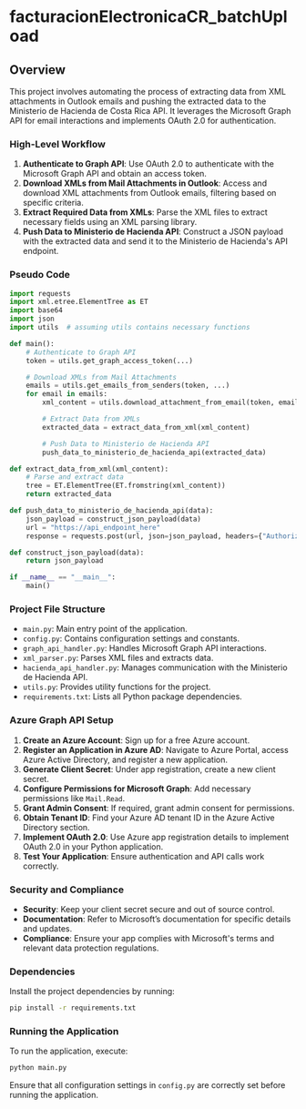 # facturacionElectronicaCR_batchUpload

## Overview

This project involves automating the process of extracting data from XML attachments in Outlook emails and pushing the extracted data to the Ministerio de Hacienda de Costa Rica API. It leverages the Microsoft Graph API for email interactions and implements OAuth 2.0 for authentication.

### High-Level Workflow

1. **Authenticate to Graph API**: Use OAuth 2.0 to authenticate with the Microsoft Graph API and obtain an access token.
2. **Download XMLs from Mail Attachments in Outlook**: Access and download XML attachments from Outlook emails, filtering based on specific criteria.
3. **Extract Required Data from XMLs**: Parse the XML files to extract necessary fields using an XML parsing library.
4. **Push Data to Ministerio de Hacienda API**: Construct a JSON payload with the extracted data and send it to the Ministerio de Hacienda's API endpoint.

### Pseudo Code

```python
import requests
import xml.etree.ElementTree as ET
import base64
import json
import utils  # assuming utils contains necessary functions

def main():
    # Authenticate to Graph API
    token = utils.get_graph_access_token(...)

    # Download XMLs from Mail Attachments
    emails = utils.get_emails_from_senders(token, ...)
    for email in emails:
        xml_content = utils.download_attachment_from_email(token, email, ...)

        # Extract Data from XMLs
        extracted_data = extract_data_from_xml(xml_content)

        # Push Data to Ministerio de Hacienda API
        push_data_to_ministerio_de_hacienda_api(extracted_data)

def extract_data_from_xml(xml_content):
    # Parse and extract data
    tree = ET.ElementTree(ET.fromstring(xml_content))
    return extracted_data

def push_data_to_ministerio_de_hacienda_api(data):
    json_payload = construct_json_payload(data)
    url = "https://api_endpoint_here"
    response = requests.post(url, json=json_payload, headers={"Authorization": "Bearer ...", "Content-Type": "application/json"})

def construct_json_payload(data):
    return json_payload

if __name__ == "__main__":
    main()
```

### Project File Structure

- `main.py`: Main entry point of the application.
- `config.py`: Contains configuration settings and constants.
- `graph_api_handler.py`: Handles Microsoft Graph API interactions.
- `xml_parser.py`: Parses XML files and extracts data.
- `hacienda_api_handler.py`: Manages communication with the Ministerio de Hacienda API.
- `utils.py`: Provides utility functions for the project.
- `requirements.txt`: Lists all Python package dependencies.

### Azure Graph API Setup

1. **Create an Azure Account**: Sign up for a free Azure account.
2. **Register an Application in Azure AD**: Navigate to Azure Portal, access Azure Active Directory, and register a new application.
3. **Generate Client Secret**: Under app registration, create a new client secret.
4. **Configure Permissions for Microsoft Graph**: Add necessary permissions like `Mail.Read`.
5. **Grant Admin Consent**: If required, grant admin consent for permissions.
6. **Obtain Tenant ID**: Find your Azure AD tenant ID in the Azure Active Directory section.
7. **Implement OAuth 2.0**: Use Azure app registration details to implement OAuth 2.0 in your Python application.
8. **Test Your Application**: Ensure authentication and API calls work correctly.

### Security and Compliance

- **Security**: Keep your client secret secure and out of source control.
- **Documentation**: Refer to Microsoft’s documentation for specific details and updates.
- **Compliance**: Ensure your app complies with Microsoft's terms and relevant data protection regulations.

### Dependencies

Install the project dependencies by running:

```bash
pip install -r requirements.txt
```

### Running the Application

To run the application, execute:

```bash
python main.py
```

Ensure that all configuration settings in `config.py` are correctly set before running the application.